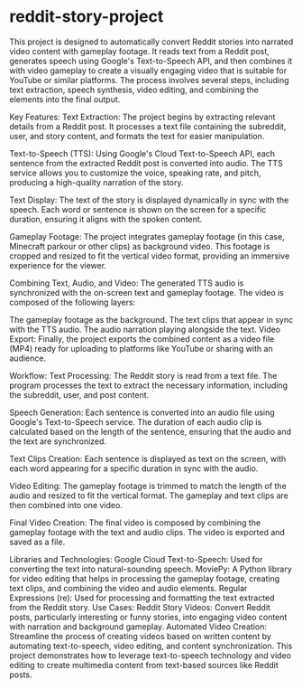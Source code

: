# reddit-story-project
This project is designed to automatically convert Reddit stories into narrated video content with gameplay footage. It reads text from a Reddit post, generates speech using Google's Text-to-Speech API, and then combines it with video gameplay to create a visually engaging video that is suitable for YouTube or similar platforms. The process involves several steps, including text extraction, speech synthesis, video editing, and combining the elements into the final output.

Key Features:
Text Extraction: The project begins by extracting relevant details from a Reddit post. It processes a text file containing the subreddit, user, and story content, and formats the text for easier manipulation.

Text-to-Speech (TTS): Using Google's Cloud Text-to-Speech API, each sentence from the extracted Reddit post is converted into audio. The TTS service allows you to customize the voice, speaking rate, and pitch, producing a high-quality narration of the story.

Text Display: The text of the story is displayed dynamically in sync with the speech. Each word or sentence is shown on the screen for a specific duration, ensuring it aligns with the spoken content.

Gameplay Footage: The project integrates gameplay footage (in this case, Minecraft parkour or other clips) as background video. This footage is cropped and resized to fit the vertical video format, providing an immersive experience for the viewer.

Combining Text, Audio, and Video: The generated TTS audio is synchronized with the on-screen text and gameplay footage. The video is composed of the following layers:

The gameplay footage as the background.
The text clips that appear in sync with the TTS audio.
The audio narration playing alongside the text.
Video Export: Finally, the project exports the combined content as a video file (MP4) ready for uploading to platforms like YouTube or sharing with an audience.

Workflow:
Text Processing: The Reddit story is read from a text file. The program processes the text to extract the necessary information, including the subreddit, user, and post content.

Speech Generation: Each sentence is converted into an audio file using Google's Text-to-Speech service. The duration of each audio clip is calculated based on the length of the sentence, ensuring that the audio and the text are synchronized.

Text Clips Creation: Each sentence is displayed as text on the screen, with each word appearing for a specific duration in sync with the audio.

Video Editing: The gameplay footage is trimmed to match the length of the audio and resized to fit the vertical format. The gameplay and text clips are then combined into one video.

Final Video Creation: The final video is composed by combining the gameplay footage with the text and audio clips. The video is exported and saved as a file.

Libraries and Technologies:
Google Cloud Text-to-Speech: Used for converting the text into natural-sounding speech.
MoviePy: A Python library for video editing that helps in processing the gameplay footage, creating text clips, and combining the video and audio elements.
Regular Expressions (re): Used for processing and formatting the text extracted from the Reddit story.
Use Cases:
Reddit Story Videos: Convert Reddit posts, particularly interesting or funny stories, into engaging video content with narration and background gameplay.
Automated Video Creation: Streamline the process of creating videos based on written content by automating text-to-speech, video editing, and content synchronization.
This project demonstrates how to leverage text-to-speech technology and video editing to create multimedia content from text-based sources like Reddit posts.

